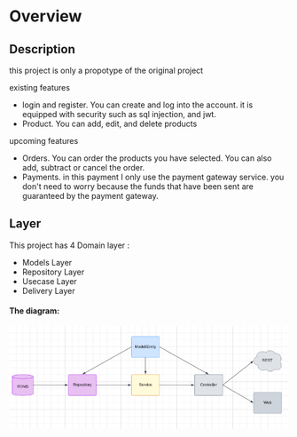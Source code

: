 # Overview

## Description

this project is only a propotype of the original project

existing features
- login and register. You can create and log into the account. it is equipped with security such as sql injection, and jwt.
- Product. You can add, edit, and delete products

 upcoming features
 - Orders. You can order the products you have selected. You can also add, subtract or cancel the order.
 - Payments. in this payment I only use the payment gateway service. you don't need to worry because the funds that have been sent are guaranteed by the payment gateway.

## Layer 

This project has 4 Domain layer :
- Models Layer
- Repository Layer
- Usecase Layer
- Delivery Layer

#### The diagram: 
![golang clean architecture](https://github.com/raafly/online-shop/blob/main/layer.png)
